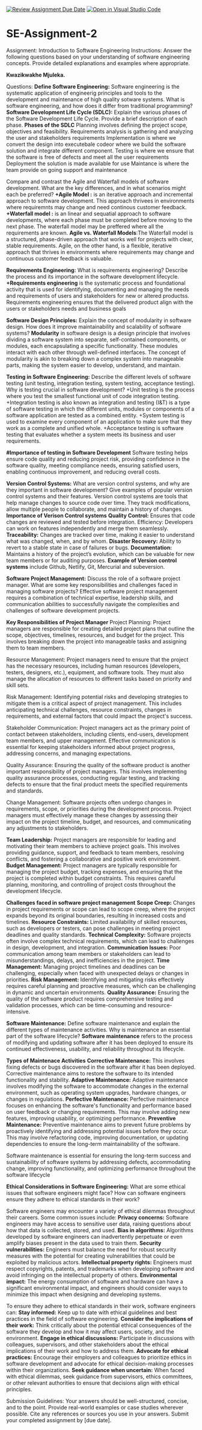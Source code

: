 [![Review Assignment Due Date](https://classroom.github.com/assets/deadline-readme-button-24ddc0f5d75046c5622901739e7c5dd533143b0c8e959d652212380cedb1ea36.svg)](https://classroom.github.com/a/-ucQIGTc)
[![Open in Visual Studio Code](https://classroom.github.com/assets/open-in-vscode-718a45dd9cf7e7f842a935f5ebbe5719a5e09af4491e668f4dbf3b35d5cca122.svg)](https://classroom.github.com/online_ide?assignment_repo_id=15181229&assignment_repo_type=AssignmentRepo)
# SE-Assignment-2
Assignment: Introduction to Software Engineering
Instructions:
Answer the following questions based on your understanding of software engineering concepts. Provide detailed explanations and examples where appropriate.

**Kwazikwakhe Mjuleka.**

Questions:
**Define Software Engineering:**
Software engineering is the systematic application of engineerig principles and tools to the development and maintenance of high quality sotware systems.
What is software engineering, and how does it differ from traditional programming?
**Software Development Life Cycle (SDLC):**
Explain the various phases of the Software Development Life Cycle. Provide a brief description of each phase.
**Phases of the SDLC**
Planning involves defining the project scope, objectives and feasibility.
Requirements analysis is gathering and analyzing the user and stakeholders requirements
Implementation is where we convert the design into executebale codeor where we build the software solution and integrate different component.
Testing is where we ensure that the software is free of defects and meet all the user requirements
Deployment the solution is made available for use 
Maintance is where the team provide on going support and maintenance

Compare and contrast the Agile and Waterfall models of software development. What are the key differences, and in what scenarios might each be preferred?
**+Agile Model :** is an iterative approach and incremental approach to software development. This approach thrivees in environments where requiremnts may change and need continous customer feedback.
**+Waterfall model :** is an linear and sequatial approach to software developments, where each phase must be completed before moving to the next phase. The waterfall model may be preffered where all the requirements are known.
**Agile vs. Waterfall Models**:The Waterfall model is a structured, phase-driven approach that works well for projects with clear, stable requirements. Agile, on the other hand, is a flexible, iterative approach that thrives in environments where requirements may change and continuous customer feedback is valuable.


**Requirements Engineering:**
What is requirements engineering? Describe the process and its importance in the software development lifecycle.
**+Requirements engineering** is the systematic process and foundational activity that is used for identifying, documenting and managing the needs and requirements of users and stakeholders for new or altered productss. Requirements engineering ensures that the delivered product align with the users or stakeholders needs and business goals

**Software Design Principles:**
Explain the concept of modularity in software design. How does it improve maintainability and scalability of software systems?
**Modularity** in software design is a design principle that involves dividing a software system into separate, self-contained components, or modules, each encapsulating a specific functionality. These modules interact with each other through well-defined interfaces. The concept of modularity is akin to breaking down a complex system into manageable parts, making the system easier to develop, understand, and maintain.

**Testing in Software Engineering:**
Describe the different levels of software testing (unit testing, integration testing, system testing, acceptance testing). Why is testing crucial in software development?
+Unit testing is the process where you test the smallest functional unit of code
integration testing.
+Integration testing is also known as integration and testing (I&T) is a type of software testing in which the different units, modules or components of a software application are tested as a combined entity.
+System testing is used to examine every component of an application to make sure that they work as a complete and unified whole.
+Acceptance testing is software testing that evaluates whether a system meets its business and user requirements.

**#Importance of testing in Software Development**
Software testing helps ensure code quality and reducing project risk, providing confidence in the software quality, meeting compliance needs, ensuring satisfied users, enabling continuous improvement, and reducing overall costs.


**Version Control Systems:**
What are version control systems, and why are they important in software development? Give examples of popular version control systems and their features.
Version control systems are tools that help manage changes to source code over time. They track modifications, allow multiple people to collaborate, and maintain a history of changes.
**Importance of Verison Control systems**
**Quality Control:** Ensures that code changes are reviewed and tested before integration.
Efficiency: Developers can work on features independently and merge them seamlessly.
**Traceability:** Changes are tracked over time, making it easier to understand what was changed, when, and by whom.
**Disaster Recovery:** Ability to revert to a stable state in case of failures or bugs.
**Documentation:** Maintains a history of the project’s evolution, which can be valuable for new team members or for auditing purposes.
**Example of Version control systems** include Github, Netlify, Git, Mercurial and subeversion.

**Software Project Management:**
Discuss the role of a software project manager. What are some key responsibilities and challenges faced in managing software projects?
Effective software project management requires a combination of technical expertise, leadership skills, and communication abilities to successfully navigate the complexities and challenges of software development projects.

**Key Responsibilities of Project Manager**
Project Planning: Project managers are responsible for creating detailed project plans that outline the scope, objectives, timelines, resources, and budget for the project. This involves breaking down the project into manageable tasks and assigning them to team members.

Resource Management: Project managers need to ensure that the project has the necessary resources, including human resources (developers, testers, designers, etc.), equipment, and software tools. They must also manage the allocation of resources to different tasks based on priority and skill sets.

Risk Management: Identifying potential risks and developing strategies to mitigate them is a critical aspect of project management. This includes anticipating technical challenges, resource constraints, changes in requirements, and external factors that could impact the project's success.

Stakeholder Communication: Project managers act as the primary point of contact between stakeholders, including clients, end-users, development team members, and upper management. Effective communication is essential for keeping stakeholders informed about project progress, addressing concerns, and managing expectations.

Quality Assurance: Ensuring the quality of the software product is another important responsibility of project managers. This involves implementing quality assurance processes, conducting regular testing, and tracking defects to ensure that the final product meets the specified requirements and standards.

Change Management: Software projects often undergo changes in requirements, scope, or priorities during the development process. Project managers must effectively manage these changes by assessing their impact on the project timeline, budget, and resources, and communicating any adjustments to stakeholders.

**Team Leadership:** Project managers are responsible for leading and motivating their team members to achieve project goals. This involves providing guidance, support, and feedback to team members, resolving conflicts, and fostering a collaborative and positive work environment.
**Budget Management:** Project managers are typically responsible for managing the project budget, tracking expenses, and ensuring that the project is completed within budget constraints. This requires careful planning, monitoring, and controlling of project costs throughout the development lifecycle.

**Challenges faced in software project management**
**Scope Creep:** Changes in project requirements or scope can lead to scope creep, where the project expands beyond its original boundaries, resulting in increased costs and timelines.
**Resource Constraints:** Limited availability of skilled resources, such as developers or testers, can pose challenges in meeting project deadlines and quality standards.
**Technical Complexity:** Software projects often involve complex technical requirements, which can lead to challenges in design, development, and integration.
**Communication Issues:** Poor communication among team members or stakeholders can lead to misunderstandings, delays, and inefficiencies in the project.
**Time Management:** Managing project timelines and deadlines can be challenging, especially when faced with unexpected delays or changes in priorities.
**Risk Management:** Identifying and mitigating risks effectively requires careful planning and proactive measures, which can be challenging in dynamic and uncertain environments.
**Quality Assurance:** Ensuring the quality of the software product requires comprehensive testing and validation processes, which can be time-consuming and resource-intensive. 


**Software Maintenance:**
Define software maintenance and explain the different types of maintenance activities. Why is maintenance an essential part of the software lifecycle?
**Software maintenance** refers to the process of modifying and updating software after it has been deployed to ensure its continued effectiveness, usability, and reliability throughout its lifecycle.

**Types of Maintenace Activities**
**Corrective Maintenance:** This involves fixing defects or bugs discovered in the software after it has been deployed. Corrective maintenance aims to restore the software to its intended functionality and stability.
**Adaptive Maintenance:** Adaptive maintenance involves modifying the software to accommodate changes in the external environment, such as operating system upgrades, hardware changes, or changes in regulations.
**Perfective Maintenance:** Perfective maintenance focuses on enhancing the software's functionality and performance based on user feedback or changing requirements. This may involve adding new features, improving usability, or optimizing performance.
**Preventive Maintenance:** Preventive maintenance aims to prevent future problems by proactively identifying and addressing potential issues before they occur. This may involve refactoring code, improving documentation, or updating dependencies to ensure the long-term maintainability of the software.

Software maintenance is essential for ensuring the long-term success and sustainability of software systems by addressing defects, accommodating change, improving functionality, and optimizing performance throughout the software lifecycle


**Ethical Considerations in Software Engineering:**
What are some ethical issues that software engineers might face? How can software engineers ensure they adhere to ethical standards in their work?

Software engineers may encounter a variety of ethical dilemmas throughout their careers. Some common issues include:
**Privacy concerns:** Software engineers may have access to sensitive user data, raising questions about how that data is collected, stored, and used.
**Bias in algorithms:** Algorithms developed by software engineers can inadvertently perpetuate or even amplify biases present in the data used to train them.
**Security vulnerabilities:** Engineers must balance the need for robust security measures with the potential for creating vulnerabilities that could be exploited by malicious actors.
**Intellectual property rights:** Engineers must respect copyrights, patents, and trademarks when developing software and avoid infringing on the intellectual property of others.
**Environmental impact:** The energy consumption of software and hardware can have a significant environmental impact, and engineers should consider ways to minimize this impact when designing and developing systems.

To ensure they adhere to ethical standards in their work, software engineers can:
**Stay informed:** Keep up to date with ethical guidelines and best practices in the field of software engineering.
**Consider the implications of their work:** Think critically about the potential ethical consequences of the software they develop and how it may affect users, society, and the environment.
**Engage in ethical discussions:** Participate in discussions with colleagues, supervisors, and other stakeholders about the ethical implications of their work and how to address them.
**Advocate for ethical practices:** Encourage their employers and colleagues to prioritize ethics in software development and advocate for ethical decision-making processes within their organizations.
**Seek guidance when uncertain:** When faced with ethical dilemmas, seek guidance from supervisors, ethics committees, or other relevant authorities to ensure that decisions align with ethical principles.


Submission Guidelines:
Your answers should be well-structured, concise, and to the point.
Provide real-world examples or case studies wherever possible.
Cite any references or sources you use in your answers.
Submit your completed assignment by [due date].
